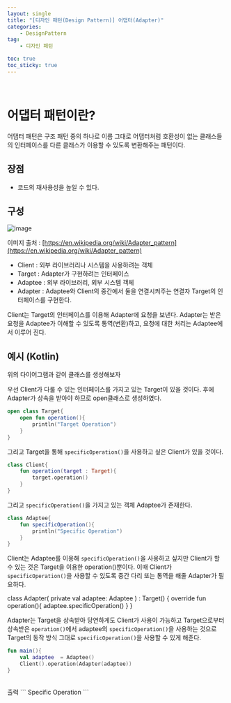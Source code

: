 ```yaml
---
layout: single
title: "[디자인 패턴(Design Pattern)] 어댑터(Adapter)"
categories: 
    - DesignPattern
tag:
    - 디자인 패턴

toc: true
toc_sticky: true
---
```


<br>

# 어댑터 패턴이란?
어댑터 패턴은 구조 패턴 중의 하나로 이름 그대로 어댑터처럼 호환성이 없는 클래스들의 인터페이스를 다른 클래스가 이용할 수 있도록 변환해주는 패턴이다.

## 장점
- 코드의 재사용성을 높일 수 있다.


## 구성

![image](https://upload.wikimedia.org/wikipedia/commons/e/e5/W3sDesign_Adapter_Design_Pattern_UML.jpg)

이미지 출처 : [https://en.wikipedia.org/wiki/Adapter_pattern](https://en.wikipedia.org/wiki/Adapter_pattern)

- Client : 외부 라이브러리나 시스템을 사용하려는 객체
- Target : Adapter가 구현하려는 인터페이스
- Adaptee : 외부 라이브러리, 외부 시스템 객체
- Adapter : Adaptee와 Client의 중간에서 둘을 연결시켜주는 연결자 Target의 인터페이스를 구현한다.

 Client는 Target의 인터페이스를 이용해 Adapter에 요청을 보낸다. Adapter는 받은 요청을 Adaptee가 이해할 수 있도록 통역(변환)하고, 요청에 대한 처리는 Adaptee에서 이루어 진다.

## 예시 (Kotlin)
위의 다이어그램과 같이 클래스를 생성해보자

우선 Client가 다룰 수 있는 인터페이스를 가지고 있는 Target이 있을 것이다. 후에 Adapter가 상속을 받아야 하므로 open클래스로 생성하였다.

```kotlin
open class Target{
    open fun operation(){
        println("Target Operation")
    }
}
```
그리고 Target을 통해 `specificOperation()`을 사용하고 싶은 Client가 있을 것이다.

```kotlin
class Client{
    fun operation(target : Target){
        target.operation()
    }
}
```
그리고 `specificOperation()`을 가지고 있는 객체 Adaptee가 존재한다.

```kotlin
class Adaptee{
    fun specificOperation(){
        println("Specific Operation")
    }
}
```
Client는 Adaptee를 이용해 `specificOperation()`을 사용하고 싶지만 Client가 할 수 있는 것은 Target을 이용한 operation()뿐이다. 이때 Client가 `specificOperation()`을 사용할 수 있도록 중간 다리 또는 통역을 해줄 Adapter가 필요하다.

class Adapter(
    private val adaptee: Adaptee
) : Target() {
    override fun operation(){
        adaptee.specificOperation()
    }
}

Adapter는 Target을 상속받아 당연하게도 Client가 사용이 가능하고 Target으로부터 상속받은 `operation()`에서 adaptee의 `specificOperation()`을 사용하는 것으로 Target의 동작 방식 그대로 `specificOperation()`을 사용할 수 있게 해준다.

```kotlin
fun main(){
    val adaptee  = Adaptee()
    Client().operation(Adapter(adaptee))
}
```
<br>
출력 
```
Specific Operation
```
